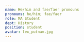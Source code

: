 ```yaml
---
name: He/him and fae/faer pronouns 
pronouns: he/him; fae/faer
role: MA Student
dept: History
position: student
avatar: lex_putnam.jpg
---
```


